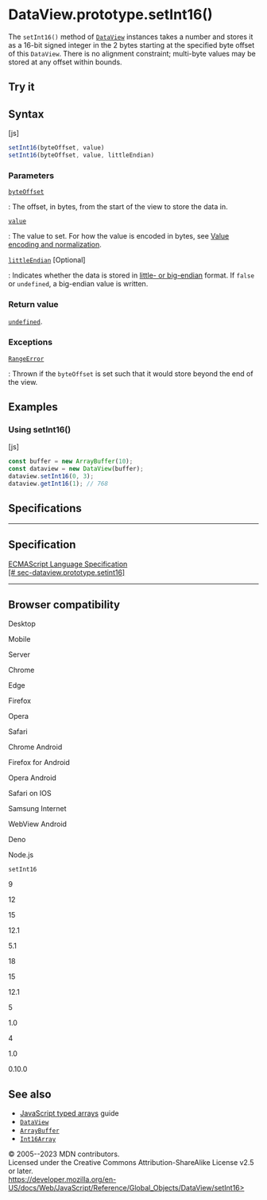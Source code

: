 DataView.prototype.setInt16()
=============================

 
The `setInt16()` method of [`DataView`](../dataview) instances takes a
number and stores it as a 16-bit signed integer in the 2 bytes starting
at the specified byte offset of this `DataView`. There is no alignment
constraint; multi-byte values may be stored at any offset within bounds.


 
Try it 
------

 



 
Syntax
------

 
 
 
[js]


```js
setInt16(byteOffset, value)
setInt16(byteOffset, value, littleEndian)
```




 
### Parameters

 

[`byteOffset`](#byteoffset)

:   The offset, in bytes, from the start of the view to store the data
    in.

[`value`](#value)

:   The value to set. For how the value is encoded in bytes, see [Value
    encoding and
    normalization](../typedarray#value_encoding_and_normalization).

[`littleEndian`](#littleendian) [Optional]

:   Indicates whether the data is stored in [little- or
    big-endian](https://developer.mozilla.org/en-US/docs/Glossary/Endianness)
    format. If `false` or `undefined`, a big-endian value is written.



 
### Return value 

 
[`undefined`](../undefined).



 
### Exceptions

 

[`RangeError`](../rangeerror)

:   Thrown if the `byteOffset` is set such that it would store beyond
    the end of the view.



 
Examples
--------


 
### Using setInt16() 

 
 
 
[js]


```js
const buffer = new ArrayBuffer(10);
const dataview = new DataView(buffer);
dataview.setInt16(0, 3);
dataview.getInt16(1); // 768
```




Specifications
--------------

 
  -----------------------------------------------------------------------------------------------------------------------------------
  Specification
  -----------------------------------------------------------------------------------------------------------------------------------
  [ECMAScript Language Specification\
  [\#
  sec-dataview.prototype.setint16]](https://tc39.es/ecma262/multipage/structured-data.html#sec-dataview.prototype.setint16)

  -----------------------------------------------------------------------------------------------------------------------------------


Browser compatibility 
---------------------

 


Desktop

Mobile

Server

Chrome

Edge

Firefox

Opera

Safari

Chrome Android

Firefox for Android

Opera Android

Safari on IOS

Samsung Internet

WebView Android

Deno

Node.js

`setInt16`

9

12

15

12.1

5.1

18

15

12.1

5

1.0

4

1.0

0.10.0

 
See also 
--------

 
-   [JavaScript typed
    arrays](https://developer.mozilla.org/en-US/docs/Web/JavaScript/Guide/Typed_arrays)
    guide
-   [`DataView`](../dataview)
-   [`ArrayBuffer`](../arraybuffer)
-   [`Int16Array`](../int16array)



 
© 2005--2023 MDN contributors.\
Licensed under the Creative Commons Attribution-ShareAlike License v2.5
or later.\
https://developer.mozilla.org/en-US/docs/Web/JavaScript/Reference/Global_Objects/DataView/setInt16>

